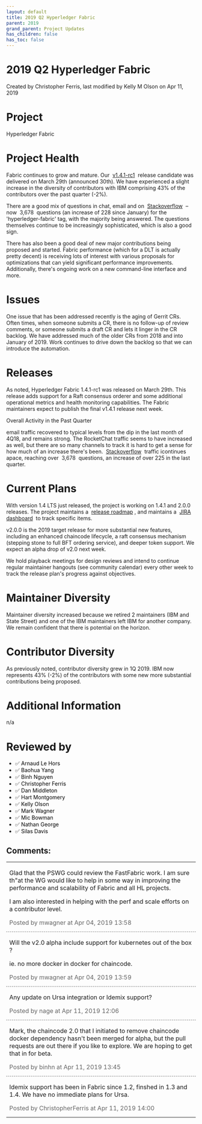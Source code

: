 ```yaml
---
layout: default
title: 2019 Q2 Hyperledger Fabric
parent: 2019
grand_parent: Project Updates
has_children: false
has_toc: false
---
```


# 2019 Q2 Hyperledger Fabric

Created by Christopher Ferris, last modified by Kelly M Olson on Apr 11, 2019

# Project

Hyperledger Fabric

# Project Health

Fabric continues to grow and mature. Our 
<a href="https://github.com/hyperledger/fabric/releases/tag/v1.4.1-rc1" class="external-link" rel="nofollow">v1.4.1-rc1</a>  release candidate
was delivered on March 29th (announced 30th). We have experienced a
slight increase in the diversity of contributors with IBM comprising 43%
of the contributors over the past quarter (-2%).

There are a good mix of questions in chat, email and on 
<a href="https://stackoverflow.com/questions/tagged/hyperledger-fabric" class="external-link" rel="nofollow" title="https://stackoverflow.com/questions/tagged/hyperledger-fabric">Stackoverflow</a>
 – now  <span style="color: rgb(36,39,41);">3,678 </span> questions (an
increase of 228 since January) for the 'hyperledger-fabric' tag, with
the majority being answered. The questions themselves continue to be
increasingly sophisticated, which is also a good sign.

There has also been a good deal of new major contributions being
proposed and started. Fabric performance (which for a DLT is actually
pretty decent) is receiving lots of interest with various proposals for
optimizations that can yield significant performance improvements.
Additionally, there's ongoing work on a new command-line interface and
more.

# Issues

One issue that has been addressed recently is the aging of Gerrit CRs.
Often times, when someone submits a CR, there is no follow-up of review
comments, or someone submits a draft CR and lets it linger in the CR
backlog. We have addressed much of the older CRs from 2018 and into
January of 2019. Work continues to drive down the backlog so that we can
introduce the automation.

# Releases

As noted, Hyperledger Fabric 1.4.1-rc1 was released on March 29th. This
release adds support for a Raft consensus orderer and some additional
operational metrics and health monitoring capabilities. The Fabric
maintainers expect to publish the final v1.4.1 release next week.

Overall Activity in the Past Quarter

email traffic recovered to typical levels from the dip in the last month
of 4Q18, and remains strong. The RocketChat traffic seems to have
increased as well, but there are so many channels to track it is hard to
get a sense for how much of an increase there's been. 
<a href="https://stackoverflow.com/questions/tagged/hyperledger-fabric" class="external-link" rel="nofollow" title="https://stackoverflow.com/questions/tagged/hyperledger-fabric">Stackoverflow</a>
 traffic icontinues apace, reaching over  <span style="color: rgb(36,39,41);">3,678 </span> questions, an increase of
over 225 in the last quarter.

# Current Plans

With version 1.4 LTS just released, the project is working on 1.4.1 and
2.0.0 releases. The project maintains a 
<a href="https://wiki-archive.hyperledger.org/projects/fabric/roadmap" class="external-link" rel="nofollow" title="projects:fabric:roadmap">release roadmap</a> , and maintains a 
<a href="https://jira.hyperledger.org/secure/Dashboard.jspa?selectPageId=10104" class="external-link" rel="nofollow">JIRA dashboard</a>  to track
specific items.

v2.0.0 is the 2019 target release for more substantial new features,
including an enhanced chaincode lifecycle, a raft consensus mechanism
(stepping stone to full BFT ordering service), and deeper token support.
We expect an alpha drop of v2.0 next week.

We hold playback meetings for design reviews and intend to continue
regular maintainer hangouts (see community calendar) every other week to
track the release plan's progress against objectives.

# Maintainer Diversity

Maintainer diversity increased because we retired 2 maintainers (IBM and
State Street) and one of the IBM maintainers left IBM for another
company. We remain confident that there is potential on the horizon.

# Contributor Diversity

As previously noted, contributor diversity grew in 1Q 2019. IBM now
represents 43% (-2%) of the contributors with some new more substantial
contributions being proposed.

# Additional Information

n/a



# Reviewed by
-   ✅ <span style="color: rgb(0,0,0);">Arnaud Le Hors </span>
-   ✅ <span style="color: rgb(0,0,0);"> <span style="color: rgb(0,0,0);">Baohua Yang </span> </span>
-   ✅ <span style="color: rgb(0,0,0);"> <span style="color: rgb(0,0,0);"> <span style="color: rgb(0,0,0);">Binh
Nguyen </span> </span> </span>
-   ✅ <span style="color: rgb(0,0,0);"> <span style="color: rgb(0,0,0);"> <span style="color: rgb(0,0,0);">Christopher Ferris </span> </span></span>
-   ✅ <span style="color: rgb(0,0,0);"> <span style="color: rgb(0,0,0);"> <span style="color: rgb(0,0,0);"> <span style="color: rgb(0,0,0);">Dan Middleton </span> </span> </span></span>
-   ✅ <span style="color: rgb(0,0,0);"> <span style="color: rgb(0,0,0);"> <span style="color: rgb(0,0,0);"> <span style="color: rgb(0,0,0);"> <span style="color: rgb(0,0,0);">Hart
Montgomery </span> </span> </span> </span> </span>
-   ✅ <span style="color: rgb(0,0,0);"> <span style="color: rgb(0,0,0);"> <span style="color: rgb(0,0,0);"> <span style="color: rgb(0,0,0);"> <span style="color: rgb(0,0,0);"> <span style="color: rgb(0,0,0);">Kelly Olson </span> </span> </span></span> </span> </span>
-   ✅ <span style="color: rgb(0,0,0);"> <span style="color: rgb(0,0,0);"> <span style="color: rgb(0,0,0);"> <span style="color: rgb(0,0,0);"> <span style="color: rgb(0,0,0);"> <span style="color: rgb(0,0,0);"> <span style="color: rgb(0,0,0);">Mark
Wagner </span> </span> </span> </span> </span> </span> </span>
-   ✅ <span style="color: rgb(0,0,0);"> <span style="color: rgb(0,0,0);"> <span style="color: rgb(0,0,0);"> <span style="color: rgb(0,0,0);"> <span style="color: rgb(0,0,0);"> <span style="color: rgb(0,0,0);"> <span style="color: rgb(0,0,0);"> <span style="color: rgb(0,0,0);">Mic Bowman </span> </span> </span></span> </span> </span> </span> </span>
-   ✅ <span style="color: rgb(0,0,0);"> <span style="color: rgb(0,0,0);"> <span style="color: rgb(0,0,0);"> <span style="color: rgb(0,0,0);"> <span style="color: rgb(0,0,0);"> <span style="color: rgb(0,0,0);"> <span style="color: rgb(0,0,0);"> <span style="color: rgb(0,0,0);">Nathan George </span> </span> </span></span> </span> </span> </span> </span>
-   ✅ <span style="color: rgb(0,0,0);"> <span style="color: rgb(0,0,0);"> <span style="color: rgb(0,0,0);"> <span style="color: rgb(0,0,0);"> <span style="color: rgb(0,0,0);"> <span style="color: rgb(0,0,0);"> <span style="color: rgb(0,0,0);"> <span style="color: rgb(0,0,0);">Silas Davis </span> </span> </span></span> </span> </span> </span> </span>



## Comments:

<table data-border="0" width="100%">
<colgroup>
<col style="width: 100%" />
</colgroup>
<tbody>
<tr class="odd">
<td><span id="comment-6429015"></span>
<p>Glad that the PSWG could review the FastFabric work. I am sure th"at the WG would like to help in some way in improving the performance and
scalability of Fabric and all HL projects.</p>
<p>I am also interested in helping with the perf and scale efforts on a
contributor level.</p>
<div class="smallfont" data-align="left" style="color: #666666; width: 98%; margin-bottom: 10px;">
 Posted by mwagner at Apr 04, 2019 13:58 </div ></td>
</tr>
<tr class="even">
<td style="border-top: 1px dashed #666666"><span id="comment-6429017"></span>
<p>Will the v2.0 alpha include support for kubernetes out of the box
?</p>
<p>ie. no more docker in docker for chaincode.</p>
<div class="smallfont" data-align="left" style="color: #666666; width: 98%; margin-bottom: 10px;">
Posted by mwagner at Apr 04, 2019 13:59 </div ></td>
</tr>
<tr class="odd">
<td style="border-top: 1px dashed #666666"><span id="comment-6429423"></span>
<p>Any update on Ursa integration or Idemix support?</p>
<div class="smallfont" data-align="left" style="color: #666666; width: 98%; margin-bottom: 10px;">
Posted by nage at Apr
11, 2019 12:06 </div ></td>
</tr>
<tr class="even">
<td style="border-top: 1px dashed #666666"><span id="comment-6429449"></span>
<p>Mark, the chaincode 2.0 that I initiated to remove chaincode docker
dependency hasn't been merged for alpha, but the pull requests are out
there if you like to explore. We are hoping to get that in for
beta. </p>
<div class="smallfont" data-align="left" style="color: #666666; width: 98%; margin-bottom: 10px;">
Posted by binhn at Apr
11, 2019 13:45 </div ></td>
</tr>
<tr class="odd">
<td style="border-top: 1px dashed #666666"><span id="comment-6429461"></span>
<p>Idemix support has been in Fabric since 1.2, finshed in 1.3 and 1.4.
We have no immediate plans for Ursa.</p>
<div class="smallfont" data-align="left" style="color: #666666; width: 98%; margin-bottom: 10px;">
Posted by ChristopherFerris at Apr 11, 2019 14:00 </div ></td>
</tr>
</tbody>
</table>





